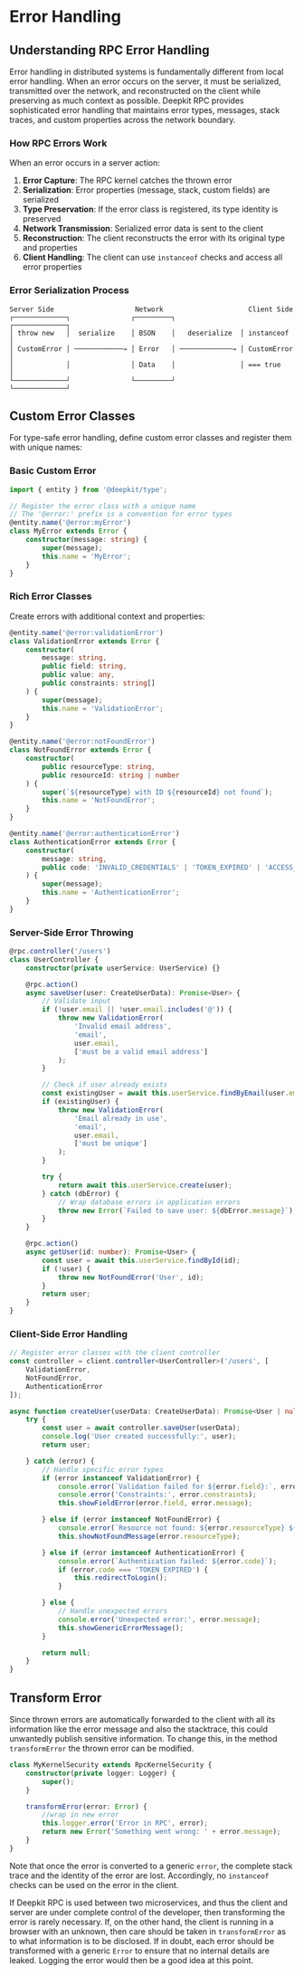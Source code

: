 # Error Handling

## Understanding RPC Error Handling

Error handling in distributed systems is fundamentally different from local error handling. When an error occurs on the server, it must be serialized, transmitted over the network, and reconstructed on the client while preserving as much context as possible. Deepkit RPC provides sophisticated error handling that maintains error types, messages, stack traces, and custom properties across the network boundary.

### How RPC Errors Work

When an error occurs in a server action:

1. **Error Capture**: The RPC kernel catches the thrown error
2. **Serialization**: Error properties (message, stack, custom fields) are serialized
3. **Type Preservation**: If the error class is registered, its type identity is preserved
4. **Network Transmission**: Serialized error data is sent to the client
5. **Reconstruction**: The client reconstructs the error with its original type and properties
6. **Client Handling**: The client can use `instanceof` checks and access all error properties

### Error Serialization Process

```
Server Side                    Network                     Client Side
┌─────────────┐               ┌─────────┐                ┌─────────────┐
│ throw new   │  serialize    │ BSON    │   deserialize  │ instanceof  │
│ CustomError │ ────────────→ │ Error   │ ─────────────→ │ CustomError │
│             │               │ Data    │                │ === true    │
└─────────────┘               └─────────┘                └─────────────┘
```

## Custom Error Classes

For type-safe error handling, define custom error classes and register them with unique names:

### Basic Custom Error

```typescript
import { entity } from '@deepkit/type';

// Register the error class with a unique name
// The '@error:' prefix is a convention for error types
@entity.name('@error:myError')
class MyError extends Error {
    constructor(message: string) {
        super(message);
        this.name = 'MyError';
    }
}
```

### Rich Error Classes

Create errors with additional context and properties:

```typescript
@entity.name('@error:validationError')
class ValidationError extends Error {
    constructor(
        message: string,
        public field: string,
        public value: any,
        public constraints: string[]
    ) {
        super(message);
        this.name = 'ValidationError';
    }
}

@entity.name('@error:notFoundError')
class NotFoundError extends Error {
    constructor(
        public resourceType: string,
        public resourceId: string | number
    ) {
        super(`${resourceType} with ID ${resourceId} not found`);
        this.name = 'NotFoundError';
    }
}

@entity.name('@error:authenticationError')
class AuthenticationError extends Error {
    constructor(
        message: string,
        public code: 'INVALID_CREDENTIALS' | 'TOKEN_EXPIRED' | 'ACCESS_DENIED'
    ) {
        super(message);
        this.name = 'AuthenticationError';
    }
}
```

### Server-Side Error Throwing

```typescript
@rpc.controller('/users')
class UserController {
    constructor(private userService: UserService) {}

    @rpc.action()
    async saveUser(user: CreateUserData): Promise<User> {
        // Validate input
        if (!user.email || !user.email.includes('@')) {
            throw new ValidationError(
                'Invalid email address',
                'email',
                user.email,
                ['must be a valid email address']
            );
        }

        // Check if user already exists
        const existingUser = await this.userService.findByEmail(user.email);
        if (existingUser) {
            throw new ValidationError(
                'Email already in use',
                'email',
                user.email,
                ['must be unique']
            );
        }

        try {
            return await this.userService.create(user);
        } catch (dbError) {
            // Wrap database errors in application errors
            throw new Error(`Failed to save user: ${dbError.message}`);
        }
    }

    @rpc.action()
    async getUser(id: number): Promise<User> {
        const user = await this.userService.findById(id);
        if (!user) {
            throw new NotFoundError('User', id);
        }
        return user;
    }
}
```

### Client-Side Error Handling

```typescript
// Register error classes with the client controller
const controller = client.controller<UserController>('/users', [
    ValidationError,
    NotFoundError,
    AuthenticationError
]);

async function createUser(userData: CreateUserData): Promise<User | null> {
    try {
        const user = await controller.saveUser(userData);
        console.log('User created successfully:', user);
        return user;

    } catch (error) {
        // Handle specific error types
        if (error instanceof ValidationError) {
            console.error(`Validation failed for ${error.field}:`, error.message);
            console.error('Constraints:', error.constraints);
            this.showFieldError(error.field, error.message);

        } else if (error instanceof NotFoundError) {
            console.error(`Resource not found: ${error.resourceType} ${error.resourceId}`);
            this.showNotFoundMessage(error.resourceType);

        } else if (error instanceof AuthenticationError) {
            console.error(`Authentication failed: ${error.code}`);
            if (error.code === 'TOKEN_EXPIRED') {
                this.redirectToLogin();
            }

        } else {
            // Handle unexpected errors
            console.error('Unexpected error:', error.message);
            this.showGenericErrorMessage();
        }

        return null;
    }
}
```

## Transform Error

Since thrown errors are automatically forwarded to the client with all its information like the error message and also the stacktrace, this could unwantedly publish sensitive information. To change this, in the method `transformError` the thrown error can be modified.

```typescript
class MyKernelSecurity extends RpcKernelSecurity {
    constructor(private logger: Logger) {
        super();
    }

    transformError(error: Error) {
        //wrap in new error
        this.logger.error('Error in RPC', error);
        return new Error('Something went wrong: ' + error.message);
    }
}
```

Note that once the error is converted to a generic `error`, the complete stack trace and the identity of the error are lost. Accordingly, no `instanceof` checks can be used on the error in the client.

If Deepkit RPC is used between two microservices, and thus the client and server are under complete control of the developer, then transforming the error is rarely necessary. If, on the other hand, the client is running in a browser with an unknown, then care should be taken in `transformError` as to what information is to be disclosed. If in doubt, each error should be transformed with a generic `Error` to ensure that no internal details are leaked. Logging the error would then be a good idea at this point.
